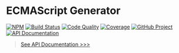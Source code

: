 # ECMAScript Generator

[![NPM][npm-image]][npm-url]
[![Build Status][build-status-img]][build-status-link]
[![Code Quality][quality-img]][quality-link]
[![Coverage][coverage-img]][coverage-link]
[![GitHub Project][github-image]][github-url]
[![API Documentation][api-docs-image]][api documentation]

> [See API Documentation >>>][API Documentation]

[npm-image]: https://img.shields.io/npm/v/esgen.svg?logo=npm
[npm-url]: https://www.npmjs.com/package/esgen
[build-status-img]: https://github.com/run-z/esgen/workflows/Build/badge.svg
[build-status-link]: https://github.com/run-z/esgen/actions?query=workflow:Build
[quality-img]: https://app.codacy.com/project/badge/Grade/da92c27a5c3445c58dfa346b1307cb85
[quality-link]: https://app.codacy.com/gh/run-z/esgen/dashboard?utm_source=gh&utm_medium=referral&utm_content=&utm_campaign=Badge_grade
[coverage-img]: https://app.codacy.com/project/badge/Coverage/da92c27a5c3445c58dfa346b1307cb85
[coverage-link]: https://www.codacy.com/gh/run-z/esgen/dashboard?utm_source=github.com&utm_medium=referral&utm_content=run-z/esgen&utm_campaign=Badge_Coverage
[github-image]: https://img.shields.io/static/v1?logo=github&label=GitHub&message=project&color=informational
[github-url]: https://github.com/run-z/esgen
[api-docs-image]: https://img.shields.io/static/v1?logo=typescript&label=API&message=docs&color=informational
[API documentation]: https://run-z.github.io/esgen/
[explanation]: https://github.com/run-z/esgen/blob/master/doc/explanation.md
[URI charge]: https://github.com/run-z/esgen/blob/master/doc/uri-charge-format.md
